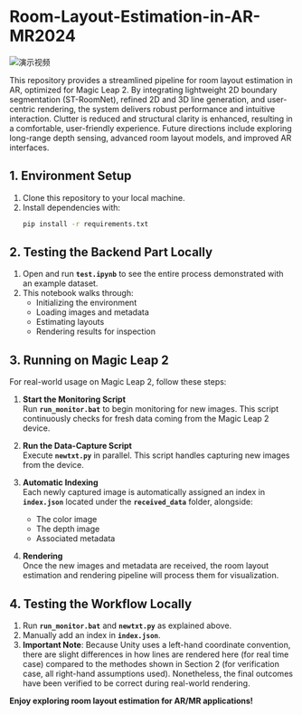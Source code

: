 # Room-Layout-Estimation-in-AR-MR2024

![演示视频](./assets/demo.gif)

This repository provides a streamlined pipeline for room layout estimation in AR, optimized for Magic Leap 2. By integrating lightweight 2D boundary segmentation (ST-RoomNet), refined 2D and 3D line generation, and user-centric rendering, the system delivers robust performance and intuitive interaction. Clutter is reduced and structural clarity is enhanced, resulting in a comfortable, user-friendly experience. Future directions include exploring long-range depth sensing, advanced room layout models, and improved AR interfaces.

## 1. Environment Setup
1. Clone this repository to your local machine.
4. Install dependencies with:
   ```bash
   pip install -r requirements.txt

## 2. Testing the Backend Part Locally

1. Open and run **`test.ipynb`** to see the entire process demonstrated with an example dataset.
2. This notebook walks through:
   - Initializing the environment
   - Loading images and metadata
   - Estimating layouts
   - Rendering results for inspection

## 3. Running on Magic Leap 2

For real-world usage on Magic Leap 2, follow these steps:

1. **Start the Monitoring Script**  
   Run **`run_monitor.bat`** to begin monitoring for new images. This script continuously checks for fresh data coming from the Magic Leap 2 device.

2. **Run the Data-Capture Script**  
   Execute **`newtxt.py`** in parallel. This script handles capturing new images from the device.

3. **Automatic Indexing**  
   Each newly captured image is automatically assigned an index in **`index.json`** located under the **`received_data`** folder, alongside:
   - The color image  
   - The depth image  
   - Associated metadata  

4. **Rendering**  
   Once the new images and metadata are received, the room layout estimation and rendering pipeline will process them for visualization.
  
## 4. Testing the Workflow Locally

1. Run **`run_monitor.bat`** and **`newtxt.py`** as explained above.
2. Manually add an index in **`index.json`**.
3. **Important Note**: Because Unity uses a left-hand coordinate convention, there are slight differences in how lines are rendered here (for real time case) compared to the methodes shown in Section 2 (for verification case, all right-hand assumptions used). Nonetheless, the final outcomes have been verified to be correct during real-world rendering.

**Enjoy exploring room layout estimation for AR/MR applications!**
